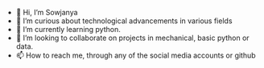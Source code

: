 - 👋 Hi, I’m Sowjanya
- 👀 I’m curious about technological advancements in various fields
- 🌱 I’m currently learning python.
- 💞️ I’m looking to collaborate on projects in mechanical, basic python or data.
- 📫 How to reach me, through any of the social media accounts or github

<!---
sanara-narayana/sanara-narayana is a ✨ special ✨ repository because its `README.md` (this file) appears on your GitHub profile.
You can click the Preview link to take a look at your changes.
--->

